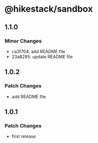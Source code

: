 # @hikestack/sandbox

## 1.1.0

### Minor Changes

- ca3f704: add README file
- 23a8295: update README file

## 1.0.2

### Patch Changes

- add README file

## 1.0.1

### Patch Changes

- first release
